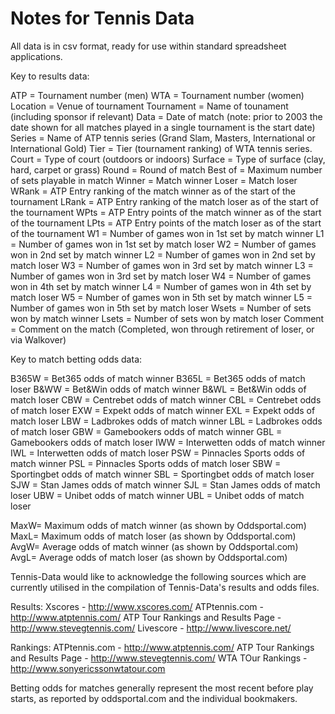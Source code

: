 # Notes for Tennis Data

All data is in csv format, ready for use within standard spreadsheet applications. 

Key to results data:

ATP = Tournament number (men)
WTA = Tournament number (women)
Location = Venue of tournament
Tournament = Name of tounament (including sponsor if relevant)
Data = Date of match (note: prior to 2003 the date shown for all matches played in a single tournament is the start date)
Series = Name of ATP tennis series (Grand Slam, Masters, International or International Gold)
Tier = Tier (tournament ranking) of WTA tennis series.
Court = Type of court (outdoors or indoors)
Surface = Type of surface (clay, hard, carpet or grass)
Round = Round of match
Best of = Maximum number of sets playable in match
Winner = Match winner
Loser = Match loser
WRank = ATP Entry ranking of the match winner as of the start of the tournament
LRank = ATP Entry ranking of the match loser as of the start of the tournament
WPts = ATP Entry points of the match winner as of the start of the tournament
LPts = ATP Entry points of the match loser as of the start of the tournament
W1 = Number of games won in 1st set by match winner
L1 = Number of games won in 1st set by match loser
W2 = Number of games won in 2nd set by match winner
L2 = Number of games won in 2nd set by match loser
W3 = Number of games won in 3rd set by match winner
L3 = Number of games won in 3rd set by match loser
W4 = Number of games won in 4th set by match winner
L4 = Number of games won in 4th set by match loser
W5 = Number of games won in 5th set by match winner
L5 = Number of games won in 5th set by match loser
Wsets = Number of sets won by match winner
Lsets = Number of sets won by match loser
Comment = Comment on the match (Completed, won through retirement of loser, or via Walkover)


Key to match betting odds data:

B365W = Bet365 odds of match winner
B365L = Bet365 odds of match loser
B&WW = Bet&Win odds of match winner
B&WL = Bet&Win odds of match loser
CBW = Centrebet odds of match winner
CBL = Centrebet odds of match loser
EXW = Expekt odds of match winner
EXL = Expekt odds of match loser
LBW = Ladbrokes odds of match winner
LBL = Ladbrokes odds of match loser
GBW = Gamebookers odds of match winner
GBL = Gamebookers odds of match loser
IWW = Interwetten odds of match winner
IWL = Interwetten odds of match loser
PSW = Pinnacles Sports odds of match winner
PSL = Pinnacles Sports odds of match loser
SBW = Sportingbet odds of match winner
SBL = Sportingbet odds of match loser
SJW = Stan James odds of match winner
SJL = Stan James odds of match loser
UBW = Unibet odds of match winner
UBL = Unibet odds of match loser

MaxW= Maximum odds of match winner (as shown by Oddsportal.com)
MaxL= Maximum odds of match loser (as shown by Oddsportal.com)
AvgW= Average odds of match winner (as shown by Oddsportal.com)
AvgL= Average odds of match loser (as shown by Oddsportal.com)


Tennis-Data would like to acknowledge the following sources which are currently utilised in the compilation of Tennis-Data's results and odds files.

Results:
Xscores - http://www.xscores.com/
ATPtennis.com - http://www.atptennis.com/
ATP Tour Rankings and Results Page - http://www.stevegtennis.com/
Livescore - http://www.livescore.net/

Rankings:
ATPtennis.com - http://www.atptennis.com/
ATP Tour Rankings and Results Page - http://www.stevegtennis.com/
WTA TOur Rankings - http://www.sonyericssonwtatour.com

Betting odds for matches generally represent the most recent before play starts, as reported by oddsportal.com and the individual bookmakers.